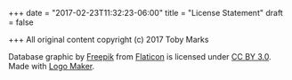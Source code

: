 +++
date = "2017-02-23T11:32:23-06:00"
title = "License Statement"
draft = false

+++
All original content copyright (c) 2017 Toby Marks

Database graphic by [Freepik](http://www.flaticon.com/authors/freepik) from [Flaticon](http://www.flaticon.com/) is licensed under [CC BY 3.0](http://creativecommons.org/licenses/by/3.0/). Made with [Logo Maker](http://logomakr.com).
